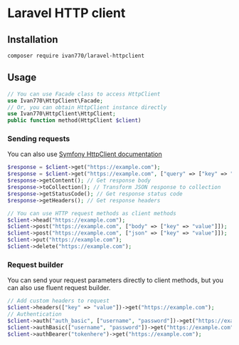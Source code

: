 # Laravel HTTP client
## Installation
`composer require ivan770/laravel-httpclient`
## Usage
```php
// You can use Facade class to access HttpClient
use Ivan770\HttpClient\Facade;
// Or, you can obtain HttpClient instance directly
use Ivan770\HttpClient\HttpClient;
public function method(HttpClient $client)
```
### Sending requests
You can also use [Symfony HttpClient documentation](https://symfony.com/doc/current/components/http_client.html)
```php
$response = $client->get("https://example.com");
$response = $client->get("https://example.com", ["query" => ["key" => "value"]]);
$response->getContent(); // Get response body
$response->toCollection(); // Transform JSON response to collection
$response->getStatusCode(); // Get response status code
$response->getHeaders(); // Get response headers

// You can use HTTP request methods as client methods
$client->head("https://example.com");
$client->post("https://example.com", ["body" => ["key" => "value"]]);
$client->post("https://example.com", ["json" => ["key" => "value"]]);
$client->put("https://example.com");
$client->delete("https://example.com");
```
### Request builder
You can send your request parameters directly to client methods, but you can also use fluent request builder.
```php
// Add custom headers to request
$client->headers(["key" => "value"])->get("https://example.com");
// Authentication
$client->auth("auth_basic", ["username", "password"])->get("https://example.com");
$client->authBasic(["username", "password"])->get("https://example.com");
$client->authBearer("tokenhere")->get("https://example.com");
